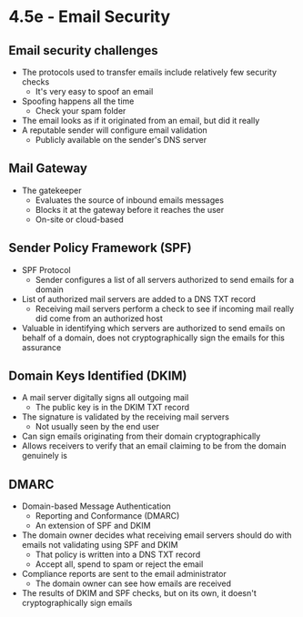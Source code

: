 # 4.5e - Email Security
## Email security challenges
- The protocols used to transfer emails include relatively few security checks
	- It's very easy to spoof an email
- Spoofing happens all the time
	- Check your spam folder
- The email looks as if it originated from an email, but did it really
- A reputable sender will configure email validation
	- Publicly available on the sender's DNS server
## Mail Gateway
- The gatekeeper
	- Evaluates the source of inbound emails messages
	- Blocks it at the gateway before it reaches the user
	- On-site or cloud-based
## Sender Policy Framework (SPF)
- SPF Protocol
	- Sender configures a list of all servers authorized to send emails for a domain
- List of authorized mail servers are added to a DNS TXT record
	- Receiving mail servers perform a check to see if incoming mail really did come from an authorized host
- Valuable in identifying which servers are authorized to send emails on behalf of a domain, does not cryptographically sign the emails for this assurance
## Domain Keys Identified (DKIM)
- A mail server digitally signs all outgoing mail
	- The public key is in the DKIM TXT record
- The signature is validated by the receiving mail servers
	- Not usually seen by the end user
- Can sign emails originating from their domain cryptographically
- Allows receivers to verify that an email claiming to be from the domain genuinely is
## DMARC
- Domain-based Message Authentication
	- Reporting and Conformance (DMARC)
	- An extension of SPF and DKIM
- The domain owner decides what receiving email servers should do with emails not validating using SPF and DKIM
	- That policy is written into a DNS TXT record
	- Accept all, spend to spam or reject the email
- Compliance reports are sent to the email administrator
	- The domain owner can see how emails are received
- The results of DKIM and SPF checks, but on its own, it doesn't cryptographically sign emails
